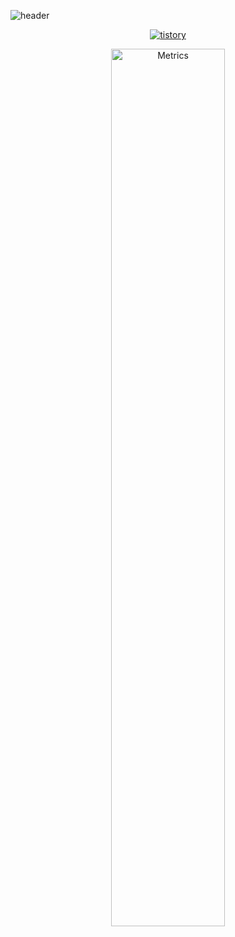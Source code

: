 ![header](https://capsule-render.vercel.app/api?type=venom&color=auto&height=200&section=header&text=Hi,%20I'm%20Dabomi!👋&fontSize=50)

<div align="center">

<a href="https://mamomi.tistory.com" target="_blank">

![tistory](https://img.shields.io/badge/Tistory-000000?style=flat&logo=Tistory&logoColor=#000000)

<p align="center">
  <img src="/github-metrics.svg" alt="Metrics" width="60%">
</p>

</div>
